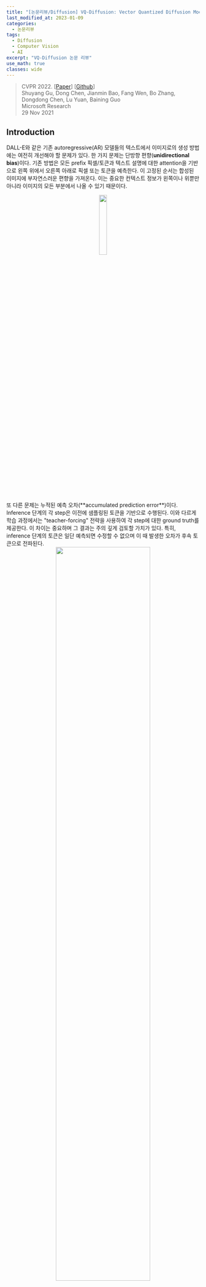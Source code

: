 ```yaml
---
title: "[논문리뷰/Diffusion] VQ-Diffusion: Vector Quantized Diffusion Model for Text-to-Image Synthesis"
last_modified_at: 2023-01-09
categories:
  - 논문리뷰
tags:
  - Diffusion
  - Computer Vision
  - AI
excerpt: "VQ-Diffusion 논문 리뷰"
use_math: true
classes: wide
---
```


> CVPR 2022. [[Paper](https://arxiv.org/abs/2111.14822)] [[Github](https://github.com/microsoft/VQ-Diffusion)]  
> Shuyang Gu, Dong Chen, Jianmin Bao, Fang Wen, Bo Zhang, Dongdong Chen, Lu Yuan, Baining Guo  
> Microsoft Research  
> 29 Nov 2021  

## Introduction
DALL-E와 같은 기존 autoregressive(AR) 모델들의 텍스트에서 이미지로의 생성 방법에는 여전히 개선해야 할 문제가 있다. 한 가지 문제는 단방향 편향(**unidirectional bias**)이다. 기존 방법은 모든 prefix 픽셀/토큰과 텍스트 설명에 대한 attention을 기반으로 왼쪽 위에서 오른쪽 아래로 픽셀 또는 토큰을 예측한다. 이 고정된 순서는 합성된 이미지에 부자연스러운 편향을 가져온다. 이는 중요한 컨텍스트 정보가 왼쪽이나 위뿐만 아니라 이미지의 모든 부분에서 나올 수 있기 때문이다. 

<center><img src='{{"/assets/img/vqd/vqd-ar.png" | relative_url}}' width="20%"></center>
<br>
또 다른 문제는 누적된 예측 오차(**accumulated prediction error**)이다. Inference 단계의 각 step은 이전에 샘플링된 토큰을 기반으로 수행된다. 이와 다르게 학습 과정에서는 "teacher-forcing" 전략을 사용하여 각 step에 대한 ground truth를 제공한다. 이 차이는 중요하며 그 결과는 주의 깊게 검토할 가치가 있다. 특히, inference 단계의 토큰은 일단 예측되면 수정할 수 없으며 이 때 발생한 오차가 후속 토큰으로 전파된다. 

<center><img src='{{"/assets/img/vqd/vqd-tf.PNG" | relative_url}}' width="70%"></center>
<br>
저자들은 단방향 편향을 제거하고 누적된 예측 오차를 방지하는 text-to-image 생성을 위한 vector quantized diffusion (VQ-Diffusion) model을 제시한다. VQ-VAE(vector quantized variational autoencoder)로 먼저 코드북을 학습한 뒤 DDPM(Denoising Diffusion Probabilistic Model ([논문리뷰](https://kimjy99.github.io/논문리뷰/ddpm/)))의 조건부 버전으로 모델을 학습하여 latent space를 모델링한다. 저자들은 latent space 모델이 text-to-image 생성 task에 적합하다는 것을 보여준다.

VQ-Diffusion 모델은 고정된 Markov chain을 통해 입력을 점진적으로 손상시키는 forward diffusion process를 reverse하여 데이터 분포를 샘플링한다. Forward process는 입력과 동일한 차원의 noise가 증가하는 latent variable 시퀀스를 생성하여 고정된 개수의 timestep 후에 순수한 noise를 생성한다. Reverse process는 조건부 분포를 학습하여 순수한 noise에서 시작하여 원하는 데이터 분포를 향해 점진적으로 잠재 변수를 denoise한다.

VQ-Diffusion 모델은 독립적인 text encoder와 diffusion image decoder로 discrete 이미지 토큰에서 denoising diffusion을 수행한다. Inference 단계가 시작될 때 모든 이미지 토큰은 마스킹되거나 랜덤이다. 여기서 마스킹된 토큰은 마스크 기반 생성 모델과 동일한 기능을 수행한다. Denoising diffusion process는 입력 텍스트를 기반으로 점진적으로 이미지 토큰의 확률 밀도를 추정한다. 각 step에서 diffusion image decoder는 이전 step에서 예측된 전체 이미지의 모든 토큰의 컨텍스트 정보를 활용하여 새로운 확률 밀도 분포를 추정하고 이 분포를 사용하여 현재 step의 토큰을 예측한다. 이 양방향 attention은 각 토큰 예측에 대한 전역 컨텍스트를 제공하고 단방향 편향을 제거한다.

또한 VQ-Diffusion 모델은 mask-and-replace diffusion 전략을 사용하여 오차 누적을 방지한다. VQ-Diffusion은 학습 단계에서 "teacher-forcing" 전략을 사용하지 않는다. 대신, 의도적으로 마스킹된 토큰과 무작위 토큰을 모두 도입하고 네트워크가 마스킹된 토큰을 예측하고 잘못된 토큰을 수정하는 방법을 배우도록 한다. Inference 단계에서는 각 step에서 모든 토큰의 밀도 분포를 업데이트하고 새로운 분포에 따라 모든 토큰을 리샘플링한다. 따라서 잘못된 토큰을 수정하고 오차 누적을 방지할 수 있다. Unconditional 이미지 생성을 위한 기존 replace-only diffusion 전략과 비교할 때 마스크된 토큰은 마스크된 영역으로 네트워크의 attention을 효과적으로 유도하여 네트워크에서 검사할 토큰 조합의 수를 크게 줄인다. 이 mask-and-replace diffusion 전략은 네트워크의 수렴을 크게 가속화한다.

저자들은 VQ-Diffusion 방법의 성능을 평가하기 위해 CUB-200, Oxford102 및 MSCOCO를 포함한 다양한 데이터셋으로 text-to-image 생성을 실험하였다. 비슷한 수의 파라미터를 가진 AR(autoregressive) 모델과 비교할 때, VQ-Diffusion 방법은 훨씬 더 나은 이미지 품질을 달성하고 훨씬 빠르다. 또한 기존의 GAN 기반 text-to-image 방법과 비교하여 더 복잡한 scene을 처리할 수 있으며 합성 이미지 품질이 크게 향상되었다. DALL-E 및 CogView를 포함한 초대형 모델(VQ-Diffusion 모델보다 매개변수가 10배 더 많은 모델)과 비교할 때, VQ-Diffusion 모델은 특정 유형의 이미지, 즉 학습 중에 모델이 본 이미지 유형에 대해 비슷하거나 더 나은 결과를 달성한다. 또한, FFHQ 및 ImageNet을 사용한 unconditional 및 conditional 이미지 생성에 대한 실험에서 강력한 결과를 생성한다. 

또한 VQ-Diffusion 모델은 inference 속도에 중요한 이점이 있다. 기존의 AR 방법에서는 출력 이미지 해상도에 따라 inference 시간이 선형적으로 증가하고 일반 크기 이미지의 경우에도 이미지 생성에 상당한 시간이 소요된다. 반면 VQ-Diffusion은 각 토큰 예측에 대한 글로벌 컨텍스트를 제공하여 inference 시간을 이미지 해상도와 독립적으로 만든다. 이를 통해 diffusion image decoder의 간단한 reparameterization를 통해 inference 속도와 이미지 품질 간의 더 나은 tradeoff를 달성할 수 있다. 특히, 각 step에서 디코더에게 다음 denoising diffusion step에서 noise가 감소된 이미지 대신 noise가 없는 원래 이미지를 예측하도록 요청한다. 실험을 통해 reparameterization를 사용한 VQ-Diffusion 방법이 AR 방법보다 15배 더 빠르면서도 더 나은 이미지 품질을 달성할 수 있음을 발견했다.

## Background: Learning Discrete Latent Space of Images Via VQ-VAE
VQ-VAE는 인코더 $E$와 디코더 $D$, 그리고 임베딩 벡터들을 포함하는 코드북 $$\mathcal{Z} = \{z_k\}_{k=1}^K \in \mathbb{R}^{K \times d}$$으로 이루어져 있다. $K$는 코드북의 크기(임베딩 벡터의 개수)이며 $d$는 코드의 차원이다. 주어진 이미지 $x$에 대하여, $z = E(x) \in \mathbb{R}^{h \times w \times d}$를 spatial-wise quantizer $Q(\cdot)$에 넣어 각 spatial feature $z_{ij}$를 가장 가까운 코드 $z_k$에 매핑한 이미지 토큰 $z_q$를 얻는다. 

$$
\begin{equation}
z_q = Q (z) = \bigg( \underset{z_k \in \mathcal{Z} }{\arg \min} \| z_{ij} - z_k \|_2^2 \in \mathbb{R}^{h \times w \times d} \bigg)
\end{equation}
$$

여기서 $h \times w$는 인코딩된 시퀀스의 길이이며 $H \times W$보다 작다. 그런 다음 디코더를 통해 $\tilde{x} = G(z_q)$로 이미지를 재구성한다. 따라서 이미지 합성은 latent 분포에서 이미지 토큰을 샘플링하는 것과 같다. 이미지 토큰은 불연속 값을 취한다는 점에서 양자화된 latent 변수이다. 인코더 $E$, 디코더 $G$ 및 코드북 $Z$는 다음 손실 함수를 통해 end-to-end로 학습된다.

$$
\begin{equation}
\mathcal{L}_{\textrm{VQVAE}} = \|x - \tilde{x} \|_1 + \| \textrm{sg}[E(x)] - z_q \|_2^2 + \beta \| \textrm{sg}[z_q] - E(x) \|_2^2
\end{equation}
$$

sg는 stop-gradient 연산이다. 실제로는 위 손실 함수를 사용하는 것보다 코드북 업데이트를 위한 두번째 항을 exponential moving averages (EMA)로 바꾸는 것이 더 좋다고 입증되었다. 

## Vector Quantized Diffusion Model
주어진 텍스트-이미지 쌍에 대하여 이산 이미지 토큰 $x \in \mathbb{Z}^N$을 pretrained VQ-VAE로부터 얻는다. 여기서 $N = hw$는 토큰 시퀀스의 길이이다. VQ-VAE 코드북을 $K$라 가정하면, 위치 $i$의 이미지 토큰 $$x_i \in \{1, 2, \cdots, K\}$$는 코드북의 index 중 하나이다. 반면, 텍스트 토큰 $y \in \mathbb{Z}^M$은 BPE-encoding으로 얻을 수 있다. 전체 text-to-image 프레임워크는 조건부 분포 $q(x \vert y)$를 최대화한다고 볼 수 있다. 

DALL-E나 CogView와 같은 AR 모델은 이전에 예측된 이미지 토큰뿐만 아니라 텍스트 토큰에 따라 각 이미지 토큰을 순차적으로 예측한다.

$$
\begin{equation}
q(x|y) = \prod_{i=1}^N q(x^i | x^1, \cdots, x^{i-1}, y)
\end{equation}
$$

AR 모델링은 text-to-image 합성에서 놀라운 품질을 달성하지만 몇 가지 제한 사항이 있다.

1. 이미지 토큰은 raster scan과 같은 단방향 순서로 예측되는데, 이는 특정 위치의 예측이 단순히 왼쪽이나 위의 컨텍스트에만 주의를 기울여서는 안 되기 때문에 2D 데이터의 구조를 무시하고 이미지 모델링에 대한 표현력을 제한한다. 
2. 학습은 ground truth을 사용하는 반면 inference는 이전 토큰과 같은 예측에 의존하기 때문에 학습과 inference 사이의 불일치가 있다. "Teacher-forcing" 또는 exposure bias는 이전 샘플링의 실수로 인해 오차 누적으로 이어진다. 또한, 각 토큰을 예측하기 위해서는 네트워크의 forward pass가 필요하며, 이는 저해상도의 latent space(32 × 32)에서 샘플링하는 데에도 과도한 시간을 소비하므로 실제 사용에는 AR 모델이 비실용적이다.

VQ-Diffusion는 AR이 아닌 방식으로 VQ-VAE latent space를 모델링하는 것을 목표로 한다. VQ-Diffusion 방법은 확산 모델로 확률 $q(x \vert y)$를 최대화하며, 이미지 합성에서 뛰어난 품질을 생성하는 새로운 접근 방식이다. 최근 연구들의 대부분은 연속적인 diffusion model에 초점을 맞추고 있지만 카테고리 분포를 사용하는 연구는 훨씬 적다. 이 논문에서는 text-to-image 생성을 위해 조건부 버전의 discrete diffusion process를 사용할 것을 제안한다. 이어서 MLM(Masked Language Modeling)에서 영감을 받은 discrete diffusion process를 소개하고 이 process를 reverse 시키기 위해 신경망을 학습시키는 방법에 대해 논의한다.

### 1. Discrete diffusion process
Forward diffusion process는 고정된 Markov chain $$q(x_t \vert x_{t-1})$$을 통해 이미지 데이터 $x_0$을 점진적으로 손상시킨다. 예를 들어 $$x_{t-1}$$의 일부 토큰을 임의로 교체한다. 고정된 수의 $T$ timestep 이후, forward process는 $z_0$과 동일한 차원의 noise가 증가하는 잠재 변수 $z_1, \cdots, z_T$의 시퀀스를 생성하고 $z_T$는 순수한 noise 토큰이 된다. Reverse process는 noise $z_T$에서 시작하여 latent variable의 noise를 점진적으로 제거하고 reverse distribution $$q(x_{t-1} \vert x_t, x_0)$$에서 순차적으로 샘플링하여 실제 데이터 $x_0$을 복원합니다. 그러나 inference 단계에서 $x_0$을 알 수 없기 때문에 전체 데이터 분포에 따라 달라지는 조건부 분포 $$p_\theta (x_{t−1} \vert x_t, y)$$를 근사화하도록 transformer를 학습한다.

코드북의 index, 즉 $$x_0^i \in \{1, 2, \cdots, K\}$$를 사용하는 위치 i에서의 $x_0$의 단일 이미지 토큰 $x_0^i$을 고려하자. 간단한 설명을 위해 위첨자 i를 생략한다. 행렬 $$[Q_t]_{mn} = q(x_t = m \vert x_{t−1} = n) \in \mathbb{R}^{K \times K}$$를 사용하여 $x_{t−1}$이 $x_t$로 이동할 확률을 정의한다. 그런 다음 전체 토큰 시퀀스에 대한 forward Markov diffusion process를 다음과 같이 쓸 수 있다.

$$
\begin{equation}
q(x_t | x_{t-1}) = v^\top (x_t) Q_t v(x_{t-1})
\end{equation}
$$

여기서 $v(x)$는 길이가 $K$이고 $x$에 대한 index만 1인 one-hot 열 벡터이다. $x_t$에 대한 카테고리 분포는 벡터 $Q_t v(x_{t−1})$로 주어진다. 중요한 것은 Markov chian의 속성으로 인해 다음과 같이 중간 step을 무시하고 $x_0$에서 직접 임의의 timestep에서의 $x_t$의 확률을 도출할 수 있다는 것이다. 

$$
\begin{equation}
q_t(x_t | x_0) = v^\top (x_t) \overline{Q}_t v(x_0), \quad \overline{Q}_t = Q_t \cdots Q_1
\end{equation}
$$

또 다른 주목할 만한 특징은 $z_0$에 conditioning함으로써 다음과 같이 이 diffusion process의 사후 확률(posterior)이 tractable하다는 것이다. 

$$
\begin{equation}
q(x_{t-1} | x_t, x_0) = \frac{q(x_t | x_{t-1}, x_0) q(x_{t-1} | x_0)}{q(x_t | x_0)} = \frac{(v^\top (x_t) Q_t v(x_{t-1})) (v^\top (x_{t-1}) \overline{Q}_{t-1} v(x_0))}{v^\top (x_t) \overline{Q}_t v(x_0)}
\end{equation}
$$

Transition matrix $Q_t$는 discrete diffusion model에 매우 중요하며 reverse network가 noise에서 신호를 복구하는 것이 너무 어렵지 않도록 신중하게 설계되어야 한다. 이전 연구들에서는 카테고리 분포에 소량의 균일한 noise를 도입할 것이 제안되었으며 transition matrix은 다음과 같이 공식화될 수 있다.

$$
\begin{equation}
Q_t = \begin{bmatrix}
    \alpha_t + \beta_t & \beta_t & \cdots & \beta_t \\
    \beta_t & \alpha_t + \beta_t & \cdots & \beta_t \\
    \vdots & \vdots & \ddots & \vdots \\
    \beta_t & \beta_t & \cdots & \alpha_t + \beta_t \end{bmatrix}
\end{equation}
$$

$\alpha_t \in [0,1]$이고 $\beta_t = (1-\alpha_t) / K$이다. 각 토큰은 $(\alpha_t + \beta_t)$의 확률로 그대로 있고 $K\beta_t$의 확률로 uniform하게 $K$ 카테고리 중 하나로 다시 샘플링된다. 

그럼에도 불구하고 uniform diffusion을 사용하여 데이터를 손상시키는 것은 reverse estimation에 문제가 될 수 있는 다소 공격적인 process이다.

1. 순서형 데이터에 대한 Gaussian diffusion process와 달리 이미지 토큰은 완전히 상관관계가 없는 카테고리로 대체될 수 있으며, 이는 해당 토큰에 대한 갑작스러운 semantic 변경으로 이어진다. 
2. 네트워크는 토큰을 수정하기 전에 교체된 토큰을 파악하기 위한 추가 노력을 기울여야 한다. 실제로 로컬 컨텍스트 내의 semantic 충돌로 인해 서로 다른 이미지 토큰에 대한 reverse estimation은 경쟁을 형성하고 신뢰할 수 있는 토큰을 식별하는 딜레마에 빠질 수 있다.

#### Mask-and-replace diffusion strategy

저자들은 위와 같은 uniform diffusion의 문제를 해결하기 위해 mask language modeling으로부터 영감을 얻어 손상된 위치가 reverse network에 의해 명시적으로 알려질 수 있도록 토큰 중 일부를 확률적으로 마스킹하여 토큰을 손상시킬 것을 제안한다. 특히 추가 특수 토큰인 [MASK] 토큰을 도입하여 이제 각 토큰이 $(K+1)$개의 discrete 상태를 가진다. 저자들은 mask diffusion을 다음과 같이 정의한다. 각 일반 토큰은 [MASK] 토큰으로 대체될 $\gamma_t$의 확률을 가지고 $K \beta_t$의 확률로 균일하게 diffusion이 일어나며 $\alpha_t = 1 - K \beta_t - \gamma_t$의 확률로 변경되지 않는다. 반면, [MASK] 토큰은 항상 자체 상태를 유지한다. 따라서 transition matrix $Q_t \in \mathbb{R}^{(K+1) \times (K+1)}$를 다음과 같이 공식화할 수 있다.

$$
\begin{equation}
Q_t = \begin{bmatrix}
    \alpha_t + \beta_t & \beta_t & \beta_t & \cdots & 0 \\
    \beta_t & \alpha_t + \beta_t & \beta_t & \cdots & 0 \\
    \vdots & \vdots & \vdots & \ddots & \vdots \\
    \gamma_t & \gamma_t & \gamma_t & \cdots & 1 \end{bmatrix}
\end{equation}
$$

이 mask-and-replace transition의 장점은 다음과 같다. 

1. 손상된 토큰을 네트워크에서 식별할 수 있으므로 reverse process가 쉬워진다.
2. Mask-only 접근 방식과 비교했을 때 토큰 마스킹 외에 소량의 균일한 noise를 포함하는 것이 필요하다는 것을 이론적으로 증명한다. 그렇지 않으면 $x_t \ne x_0$일 때 작은 사후 확률을 얻는다. 
3. 무작위 토큰 대체는 네트워크가 [MASK] 토큰에만 집중하기보다 컨텍스트를 이해하도록 강제한다. 
4. 누적 transition matrix $\overline{Q}_t$와 확률 $q(x_t \vert x_0)$는 다음을 사용하여 닫힌 형식으로 계산할 수 있다.

$$
\begin{equation}
\overline{Q}_t v(x_0) = \overline{\alpha}_t v(x_0) + (\overline{\gamma}_t - \overline{\beta}_t) v(K+1) + \overline{\beta}_t \\
(\overline{\alpha}_t = \prod_{i=1}^t \alpha_i, \overline{\gamma}_t = 1- \prod_{i=1}^t (1 - \gamma_i), \overline{\beta}_t = \frac{1 - \overline{\alpha}_t - \overline{\gamma}_t}{K})
\end{equation}
$$

<details>
<summary> 증명) </summary>

<hr style='border:2px solid black'>
수학적 귀납법으로 증명.  
<br>
$t = 1$일 때, 

$$
\begin{equation}
\overline{Q_1} v(x_0) = \begin{cases}
    \overline{\alpha}_1 + \overline{\beta}_1, & x = x_0 \\
    \overline{\beta_1}, & x \ne x_0 \; \textrm{and} \; x \ne K + 1 \\
    \overline{\gamma_1}, & x = K + 1
  \end{cases}
\end{equation}
$$

이므로 식이 성립한다. $t$에서 식이 성립할 때 $t+1$에서 식이 성립한다고 가정하자.  
<br>
$t+1$에서 

$$
\begin{equation}
\overline{Q}_{t+1} v(x_0) = Q_{t+1} \overline{Q}_t v(x_0)
\end{equation}
$$

이다. $x = x_0$일 때,

$$
\begin{aligned}
Q_{t+1} v(x_0)_{(x)} &= \overline{\beta}_t \beta_{t+1} (K-1) + (\alpha_{t+1} + \beta_{t+1}) (\overline{\alpha}_t + \overline{\beta}_t) \\
&= \overline{\beta}_t (K \beta_{t+1} + \alpha_{t+1}) + \overline{\alpha}_t (\alpha_{t+1} + \beta_{t+1}) \\
&= \overline{\beta}_t (1- \gamma_{t+1}) + \overline{\alpha}_{t+1} + \overline{\alpha}_t \beta_{t+1} \\
&= \frac{1}{K} (K \overline{\beta}_t (1-\gamma_{t+1}) + K \overline{\alpha}_t \beta_{t+1} - K \overline{\beta}_{t+1}) + \overline{\alpha}_{t+1} + \overline{\beta}_{t+1} \\
&= \frac{1}{K} [ (1 - \overline{\alpha}_t - \overline{\gamma}_t) (1-\gamma_{t+1}) + K \overline{\alpha}_t \beta_{t+1} - (1 - \overline{\alpha}_{t+1} - \overline{\gamma}_{t+1})] + \overline{\alpha}_{t+1} + \overline{\beta}_{t+1} \\
&= \frac{1}{K} [ (1-\overline{\gamma}_{t+1}) - \overline{\alpha}_t (1-\gamma_{t+1}) + K \overline{\alpha}_t \beta_{t+1} - (1 - \overline{\gamma}_{t+1}) + \overline{\alpha}_{t+1}] + \overline{\alpha}_{t+1} + \overline{\beta}_{t+1} \\
&= \frac{1}{K} [ (1-\overline{\gamma}_{t+1}) - \overline{\alpha}_t (1-\gamma_{t+1} - K \beta_{t+1}) - (1 - \overline{\gamma}_{t+1}) + \overline{\alpha}_{t+1}] + \overline{\alpha}_{t+1} + \overline{\beta}_{t+1} \\
&= \overline{\alpha}_{t+1} + \overline{\beta}_{t+1}
\end{aligned}
$$

$x = K + 1$일 때,

$$
\begin{aligned}
Q_{t+1} v(x_0)_{(x)} &= \overline{\gamma}_t + (1-\overline{\gamma}_t) \gamma_{t+1} \\
&= 1 - (1 - \overline{\gamma}_t) + (1-\overline{\gamma}_t) \gamma_{t+1} \\
&= 1 - (1 - \overline{\gamma}_t) (1 - \gamma_{t+1}) \\
&= 1 - (1 - \overline{\gamma}_{t+1}) \\
&= \overline{\gamma}_{t+1} \\
\end{aligned}
$$

$x \ne x_0$이고 $x \ne K + 1$일 때,

$$
\begin{aligned}
Q_{t+1} v(x_0)_{(x)} &= \overline{\beta}_t (\alpha_{t+1} + \beta_{t+1}) + \overline{\beta}_t \beta_{t+1} (K-1) + \overline{\alpha}_t \beta_{t+1} \\
&= \overline{\beta}_t (\alpha_{t+1} + K \beta_{t+1}) + \overline{\alpha}_t \beta_{t+1} \\
&= \frac{1 - \overline{\alpha}_t - \overline{\gamma}_t}{K} (1-\gamma_{t+1}) + \overline{\alpha}_t \beta_{t+1} \\
&= \frac{1}{K} (1-\overline{\gamma}_t)(1-\gamma_{t+1}) + \overline{\alpha}_t (\beta_{t+1} - \frac{1-\gamma_{t+1}}{K}) \\
&= \frac{1}{K} (1-\overline{\gamma}_{t+1}) + \overline{\alpha}_t (\frac{1 - \alpha_{t+1} - \gamma_{t+1}}{K} - \frac{1-\gamma_{t+1}}{K}) \\
&= \frac{1}{K} (1-\overline{\gamma}_{t+1}) - \frac{1}{K} \overline{\alpha}_t \alpha_{t+1} \\
&= \frac{1}{K} (1-\overline{\gamma}_{t+1} - \overline{\alpha}_{t+1}) \\
&= \overline{\beta}_{t+1}
\end{aligned}
$$

따라서, 모든 $t$에 대하여 $\overline{Q}_t v(x_0) = \overline{\alpha}_t v(x_0) + (\overline{\gamma}_t - \overline{\beta}_t) v(K+1) + \overline{\beta}_t$가 성립한다. 
<hr style='border:2px solid black'>
</details>
<br>
여기서 $\overline{\alpha}_t$, $\overline{\gamma}_t$, $\overline{\beta}_t$는 사전에 계산하여 저장해둘 수 있다. 따라서 $q (x_t \vert x_0)$의 계산 비용이 $O(tK^2)$에서 $O(K)$로 줄어든다. 

### 2. Learning the reverse process
Diffusion process를 reverse시키기 위해 denoising network $p_\theta (x_{t−1} \vert x_t, y)$를 학습하여 사후 확률 분포 $q(x{t−1} \vert x_t, x_0)$를 추정한다. 신경망은 다음 variational lower bound(VLB)을 최소화하도록 학습된니다.

$$
\begin{aligned}
\mathcal{L}_{\textrm{vlb}} &= \mathcal{L}_{0} + \mathcal{L}_{1} + \cdots + \mathcal{L}_{T-1} + \mathcal{L}_{T} \\
\mathcal{L}_{0} &= -\log p_\theta (x_0 | x_1, y) \\
\mathcal{L}_{t-1} &= D_{KL} (q(x_{t-1} | x_t, x_0) \; \| \; p_\theta (x_{t-1} | x_t, y)) \\
\mathcal{L}_{T} &= D_{KL} (q(x_T | x_0) \; \| \; p(x_T))
\end{aligned}
$$

$p(x_T)$는 timestep $T$에서의 사전 확률(prior)이다. Mask-and-replace diffusion의 경우 사전 확률은 다음과 같다. 

$$
\begin{equation}
p(x_T) = [ \overline{\beta}_T, \overline{\beta}_T, \cdots, \overline{\beta}_T, \overline{\gamma}_T ]^\top
\end{equation}
$$

Transition matrix $Q_t$가 학습 중에 고정되기 때문에 $\mathcal{L}_T$는 학습과 inference 사이의 차이를 측정하는 상수이고, 학습 중에 무시할 수 있다. 

#### Reparameterization trick on discrete stage
네트워크 reparameterization는 합성 품질에 상당한 영향을 미친다. 최근 연구들에서는 사후 확률 $q(x_{t−1} \vert x_t, x_0)$를 직접 예측하는 대신 noise가 없는 target data $q(x_0)$와 같은 일부 대리 변수(surrogate variables)를 근사화하는 것이 더 품질이 낫다는 것을 발견했다. Discrete setting에서 네트워크가 각 reverse step에서 noise가 없는 토큰 분포 $p_\theta (\tilde{x}_0 \vert x_t, y)$를 예측하도록 한다. 따라서 다음과 같이 reverse transition distribution을 계산할 수 있다.

$$
\begin{equation}
p_\theta (x_{t-1} | x_t, y) = \sum_{\tilde{x}_0 = 1}^K q(x_{t-1} | x_t, \tilde{x}_0) p_\theta (\tilde{x}_0 | x_t, y)
\end{equation}
$$

Reparameterization trick에 기반하여 네트워크가 noise가 없는 토큰 $x_0$를 예측하도록 auxiliary denoising objective를 다음과 같이 정의한다. 

$$
\begin{equation}
\mathcal{L}_{x_0} = -\log p_\theta (x_0 | x_t, y)
\end{equation}
$$

이 loss를 $\mathcal{L}_{\textrm{vlb}}$와 함께 사용하면 이미지 품질을 향상시킬 수 있다. 

#### Model architecture

<center><img src='{{"/assets/img/vqd/vqd-model.PNG" | relative_url}}' width="70%"></center>
<br>
저자들은 분포 $$p_\theta (\tilde{x}_0 \vert x_t, y)$$를 추정하기 위해 인코더-디코더 transformer를 제안한다. 위 그림에서 볼 수 있듯이 프레임워크에는 text encoder와 diffusion image decoder의 두 부분으로 되어 있다. Text encoder는 텍스트 토큰 $y$를 취하고 조건부 feature 시퀀스를 생성한다. Diffusion image decoder는 이미지 토큰 $x_t$와 timestep $t$를 취하여 noise가 없는 토큰 분포 $p_\theta (\tilde{x}_0 \vert x_t, y)$를 출력한다. 디코더에는 여러 transformer 블록과 softmax layer가 포함되어 있다. 각 transformer 블록에는 full attention, 텍스트 정보를 결합하기 위한 cross attention, feed forward network 블록이 포함된다. 현재 timestep $t$는 Adaptive Layer Normalization (AdaLN) 연산자를 사용하여 네트워크에 주입된다. 

$$
\begin{equation}
\textrm{AdaLN}(h, t) = a_t \textrm{LayerNorm}(h) + b_t
\end{equation}
$$

여기서 $h$는 intermediate activation이며, $a_t$ 와 $b_t$는 timestep embedding을 linear projection하여 얻는다. 

#### Fast inference strategy
Inference 단계에서 reparameterization trick을 활용하여 더 빠른 inference를 달성하기 위해 diffusion model의 일부 step들을 건너뛸 수 있다. Time stride를 $\Delta_t$라 했을 때, $x_T, x_{T-1}, x_{T-2}, \cdots, x_0$로 샘플링하는 대신 $x_T, x_{T-\Delta_t}, x_{T-2\Delta_t}, \cdots, x_0$로 샘플링하며, 다음과 같은 reverse transition distribution을 사용한다.

$$
\begin{equation}
p_\theta (x_{t-\Delta_t} | x_t, y) = \sum_{\tilde{x}_0 = 1}^K q(x_{t-\Delta_t} | x_t, \tilde{x}_0) p_\theta (\tilde{x}_0 | x_t, y)
\end{equation}
$$

이 샘플링 방법을 사용하면 품질이 조금 떨어지지만 샘플링이 더 효율적이다. 전체 학습과 inference 알고리즘은 아래와 같다. 

<center>
  <img src='{{"/assets/img/vqd/vqd-algo1.PNG" | relative_url}}' width="48%">
  &nbsp;
  <img src='{{"/assets/img/vqd/vqd-algo1.PNG" | relative_url}}' width="48%">
</center>
<br>

## Experiments
- 데이터셋: CUB-200, Oxford-102, MSCOCO, CC3M, CC12M, LAION-400M
- Trianing details:
  - VQ-VAE의 인코더와 디코더는 VQGAN의 세팅과 동일
  - Text encoder는 CLIP model의 tokenizer 사용 (길이 77)
  - VQ-Diffusion-S는 192 차원의 18개의 transformer block (파라미터 약 3,400만개)
  - VQ-Diffusion-B는 1024 차원의 19개의 transformer block (파라미터 약 3.7억개)
  - VQ-Diffusion-F는 CC3M과 CC12로 학습한 VQ-Diffusion-B를 fine-tune
  - Timestep $T = 100$, loss weight $\lambda = 0.0005$
  - $\overline{\gamma}_t$는 0에서 0.9로, $\overline{\beta}_t$는 0에서 0.1로 선형적으로 증가
  - Optimizer는 AdamW ($\beta_1 = 0.9, \beta_2 = 0.96$), lr = 0.00045 (5000 iter warmup)

### 1. Comparison with state-of-the-art methods

다음은 text-to-image 합성에 대한 FID에 대한 표이다. 

<center><img src='{{"/assets/img/vqd/vqd-table1.PNG" | relative_url}}' width="50%"></center>
<br>

다음은 CUB-200과 MSCOCO에 대한 GAN 기반의 모델과의 비교 결과이다. 

<center><img src='{{"/assets/img/vqd/vqd-fig1.PNG" | relative_url}}' width="95%"></center>
<br>

### 2. In the wild text-to-image synthesis

다음은 in-the-wild 이미지 생성 능력에 대한 결과이다. 

<center><img src='{{"/assets/img/vqd/vqd-t2i.PNG" | relative_url}}' width="60%"></center>
<br>
VQ-Diffusion 모델은 DALL-E와 CogView보다 성능은 좋고 모델 크기는 작다. 

### 3. Ablations
#### Number of timesteps

다음은 CUB-200 데이터셋에서 실험한 결과로 inference step 수와 학습 step 수에 따른 샘플의 FID에 대한 표이다. 

<center><img src='{{"/assets/img/vqd/vqd-table2.PNG" | relative_url}}' width="50%"></center>
<br>

#### Mask-and-replace diffusion strategy.

저자들은 Oxford-102 데이터셋으로 마지막 mask rate $\overline{\gamma}_T$를 다르게 설정하여 mask-and-replace 전략이 성능에 주는 이점을 확인하였다. 결과는 다음과 같다.

<center><img src='{{"/assets/img/vqd/vqd-fig2.PNG" | relative_url}}' width="50%"></center>
<br>
Mask rate가 0.9일 때 성능이 가장 좋았으며, 0.9보다 크면 오차 누적문제가 발생할 수 있고 0.9보다 작으면 모델이 어떤 부분에 더 많은 관심을 기울여야 하는지 찾기 어려울 수 있다. 

#### Truncation

Truncation sampling 전략은 truncation rate가 $r$일 때 inference 단계에서 $p_\theta(\tilde{x}_0 \vert x_t, y)$의 상위 $r$만큼의 토큰만 남겨두는 전략이다. 낮은 확률의 토큰으로부터 샘플링되는 것을 막을 수 있기 때문에 VQ-Diffusion 모델에 굉장히 중요하다. 저자들은 CUB-200 데이터셋에서 서로 다른 $r$에 대해 어떤 결과가 나타나는지 실험하였다. 

<center><img src='{{"/assets/img/vqd/vqd-fig3.PNG" | relative_url}}' width="50%"></center>
<br>

#### VQ-Diffusion vs VQ-AR
공정한 비교를 위하여 diffusion image decoder만 autoregressive decoder로 바꾼 VQ-AR-S, VQ-AR-B의 성능을 CUB-200 데이터셋에 대하여 확인하였다. 결과는 다음과 같다. 

<center><img src='{{"/assets/img/vqd/vqd-table3.PNG" | relative_url}}' width="50%"></center>
<br>
Throughput은 V100 GPU에서 배치 사이즈 32로 실험한 결과이다. VQ-Diffusion이 VQ-AR보다 15배 빠르며 FID도 더 낮았다. 

### 4. Unified generation model
VQ-Diffusion 방법은 unconditional synthesis이나  class-conditional synthesis와 같은 다른 이미지 합성 task에도 적용할 수 있다. 

클래스 label로부터 이미지를 생성하기 위해 먼저 text encoder network와 transformer의 cross attention 부분을 제거하였으며 클래스 label을 AdaIN 연산자로 주입하였다. 모델은 512 차원의 24개의 transformer block으로 구성되며 ImageNet로 학습되었다. VQ-VAE는 ImageNet에서 학습된 VQ-GAN의 모델을 사용하였다. 

다음은 ImageNet에 대한 class-conditional synthesis와 FFHQ에 대한 unconditional synthesis 결과이다. 

<center><img src='{{"/assets/img/vqd/vqd-table4.PNG" | relative_url}}' width="50%"></center>
<br>
'guid'는 classifier guidance를 사용했다는 것이며, 'acc'는 adopting acceptance rate이다. 

### 5. Irregular mask inpainting

<center><img src='{{"/assets/img/vqd/vqd-fig4.PNG" | relative_url}}' width="65%"></center>
<br>
마스크 외의 부분도 약간의 변화가 있지만 굉장히 inpainting이 잘 되었다. 마스크 외의 부분은 원본 이미지를 그대로 사용하면 되기 때문에 큰 문제는 되지 않을 것 같다. 